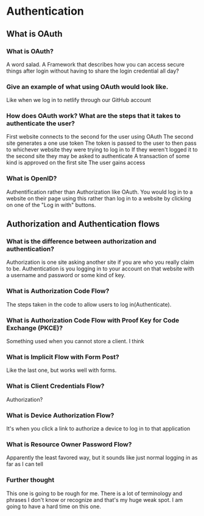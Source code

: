 # Authentication

## What is OAuth

### What is OAuth?

A word salad. A Framework that describes how you can access secure things after login without having to share the login credential all day?

### Give an example of what using OAuth would look like.

Like when we log in to netlify through our GitHub account

### How does OAuth work? What are the steps that it takes to authenticate the user?

First website connects to the second for the user using OAuth
The second site generates a one use token
The token is passed to the user to then pass to whichever website they were trying to log in to
If they weren't logged it to the second site they may be asked to authenticate
A transaction of some kind is approved on the first site
The user gains access

### What is OpenID?

Authentification rather than Authorization like OAuth. You would log in to a website on their page using this rather than log in to a website by clicking on one of the "Log in with" buttons.

## Authorization and Authentication flows

### What is the difference between authorization and authentication?

Authorization is one site asking another site if you are who you really claim to be.
Authentication is you logging in to your account on that website with a username and password or some kind of key.

### What is Authorization Code Flow?

The steps taken in the code to allow users to log in(Authenticate).

### What is Authorization Code Flow with Proof Key for Code Exchange (PKCE)?

Something used when you cannot store a client. I think

### What is Implicit Flow with Form Post?

Like the last one, but works well with forms.

### What is Client Credentials Flow?

Authorization?

### What is Device Authorization Flow?

It's when you click a link to authorize a device to log in to that application

### What is Resource Owner Password Flow?

Apparently the least favored way, but it sounds like just normal logging in as far as I can tell


### Further thought

This one is going to be rough for me. There is a lot of terminology and phrases I don't know or recognize and that's my huge weak spot. I am going to have a hard time on this one.